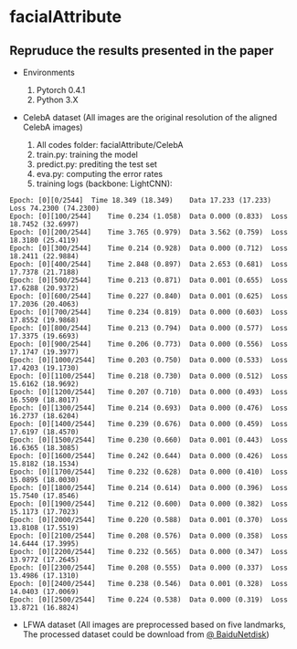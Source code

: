 # facialAttribute

## Repruduce the results presented in the paper

- Environments
  1. Pytorch 0.4.1
  2. Python 3.X
  
- CelebA dataset (All images are the original resolution of the aligned CelebA images)
  1. All codes folder: facialAttribute/CelebA 
  2. train.py: training the model
  3. predict.py: prediting the test set
  4. eva.py: computing the error rates
  5. training logs (backbone: LightCNN):
```lr: 0.01
Epoch: [0][0/2544]	Time 18.349 (18.349)	Data 17.233 (17.233)	Loss 74.2300 (74.2300)
Epoch: [0][100/2544]	Time 0.234 (1.058)	Data 0.000 (0.833)	Loss 18.7452 (32.6997)
Epoch: [0][200/2544]	Time 3.765 (0.979)	Data 3.562 (0.759)	Loss 18.3180 (25.4119)
Epoch: [0][300/2544]	Time 0.214 (0.928)	Data 0.000 (0.712)	Loss 18.2411 (22.9884)
Epoch: [0][400/2544]	Time 2.848 (0.897)	Data 2.653 (0.681)	Loss 17.7378 (21.7188)
Epoch: [0][500/2544]	Time 0.213 (0.871)	Data 0.001 (0.655)	Loss 17.6288 (20.9372)
Epoch: [0][600/2544]	Time 0.227 (0.840)	Data 0.001 (0.625)	Loss 17.2036 (20.4063)
Epoch: [0][700/2544]	Time 0.234 (0.819)	Data 0.000 (0.603)	Loss 17.8552 (19.9868)
Epoch: [0][800/2544]	Time 0.213 (0.794)	Data 0.000 (0.577)	Loss 17.3375 (19.6693)
Epoch: [0][900/2544]	Time 0.206 (0.773)	Data 0.000 (0.556)	Loss 17.1747 (19.3977)
Epoch: [0][1000/2544]	Time 0.203 (0.750)	Data 0.000 (0.533)	Loss 17.4203 (19.1730)
Epoch: [0][1100/2544]	Time 0.218 (0.730)	Data 0.000 (0.512)	Loss 15.6162 (18.9692)
Epoch: [0][1200/2544]	Time 0.207 (0.710)	Data 0.000 (0.493)	Loss 16.5509 (18.8017)
Epoch: [0][1300/2544]	Time 0.214 (0.693)	Data 0.000 (0.476)	Loss 16.2737 (18.6204)
Epoch: [0][1400/2544]	Time 0.239 (0.676)	Data 0.000 (0.459)	Loss 17.6197 (18.4570)
Epoch: [0][1500/2544]	Time 0.230 (0.660)	Data 0.001 (0.443)	Loss 16.6365 (18.3085)
Epoch: [0][1600/2544]	Time 0.242 (0.644)	Data 0.000 (0.426)	Loss 15.8182 (18.1534)
Epoch: [0][1700/2544]	Time 0.232 (0.628)	Data 0.000 (0.410)	Loss 15.0895 (18.0030)
Epoch: [0][1800/2544]	Time 0.214 (0.614)	Data 0.000 (0.396)	Loss 15.7540 (17.8546)
Epoch: [0][1900/2544]	Time 0.212 (0.600)	Data 0.000 (0.382)	Loss 15.1173 (17.7023)
Epoch: [0][2000/2544]	Time 0.220 (0.588)	Data 0.001 (0.370)	Loss 13.8108 (17.5519)
Epoch: [0][2100/2544]	Time 0.208 (0.576)	Data 0.000 (0.358)	Loss 14.6444 (17.3995)
Epoch: [0][2200/2544]	Time 0.232 (0.565)	Data 0.000 (0.347)	Loss 13.9772 (17.2645)
Epoch: [0][2300/2544]	Time 0.208 (0.555)	Data 0.000 (0.337)	Loss 13.4986 (17.1310)
Epoch: [0][2400/2544]	Time 0.238 (0.546)	Data 0.001 (0.328)	Loss 14.0403 (17.0069)
Epoch: [0][2500/2544]	Time 0.224 (0.538)	Data 0.000 (0.319)	Loss 13.8721 (16.8824)
```
- LFWA dataset (All images are preprocessed based on five landmarks, The processed dataset could be download from [@ BaiduNetdisk](https://pan.baidu.com/s/1gyFAAy427weUd2G-ozMgEg))
